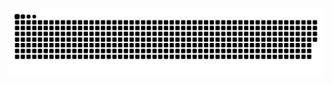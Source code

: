 
 <div>

  ![Snake animation](https://github.com/ngelaSunny/ngelaSunny/blob/output/github-contribution-grid-snake.svg)

</div>

